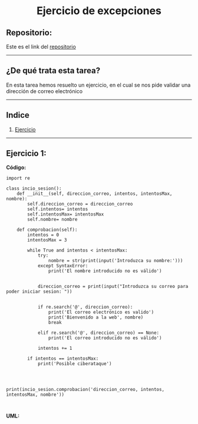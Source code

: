 <h1 align="center">	Ejercicio de excepciones</h1>

<h2>Repositorio:</h2>

Este es el link del [repositorio](https://github.com/albabernal03/ejercicios_de_excepciones_en_POO)

***

<h2>¿De qué trata esta tarea?</h2>
En esta tarea hemos resuelto un ejercicio, en el cual se nos pide validar una dirección de correo electrónico

***

## Indice

1. [Ejercicio](#id1)

***

## Ejercicio 1:<a name="id1"></a>

**Código:**

```
import re

class incio_sesion():
    def __init__(self, direccion_correo, intentos, intentosMax, nombre):
        self.direccion_correo = direccion_correo
        self.intentos= intentos
        self.intentosMax= intentosMax
        self.nombre= nombre
         
    def comprobacion(self):
        intentos = 0
        intentosMax = 3

        while True and intentos < intentosMax:
            try:
                nombre = str(print(input('Introduzca su nombre:')))
            except SyntaxError:
                print('El nombre introducido no es válido')

    
            direccion_correo = print(input("Introduzca su correo para poder iniciar sesion: "))
   

            if re.search('@', direccion_correo):
                print('El correo electrónico es valido')
                print('Bienvenido a la web', nombre)
                break
                
            elif re.search('@', direccion_correo) == None:
                print('El correo introducido no es válido')

            intentos += 1

        if intentos == intentosMax:
            print('Posible ciberataque')
        



print(incio_sesion.comprobacion('direccion_correo, intentos, intentosMax, nombre'))            

     

```

**UML:**
